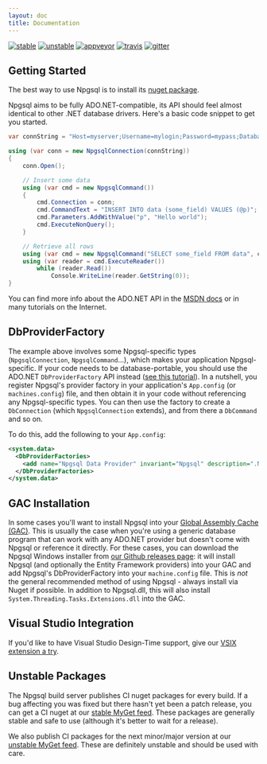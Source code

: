 ```yaml
---
layout: doc
title: Documentation
---
```


[![stable](https://img.shields.io/nuget/v/Npgsql.svg?label=stable)](https://www.nuget.org/packages/Npgsql/) [![unstable](https://img.shields.io/myget/npgsql-unstable/v/npgsql.svg?label=unstable)](https://www.myget.org/feed/npgsql-unstable/package/nuget/Npgsql) [![appveyor](https://img.shields.io/appveyor/ci/roji/npgsql/dev.svg?label=appveyor)](https://ci.appveyor.com/project/roji/npgsql) [![travis](https://img.shields.io/travis/npgsql/npgsql.svg?label=travis)](https://travis-ci.org/npgsql/npgsql) [![gitter](https://img.shields.io/badge/gitter-join%20chat-brightgreen.svg)](https://gitter.im/npgsql/npgsql)

## Getting Started

The best way to use Npgsql is to install its [nuget package](https://www.nuget.org/packages/Npgsql/).

Npgsql aims to be fully ADO.NET-compatible, its API should feel almost identical to other .NET database drivers.
Here's a basic code snippet to get you started.

```c#
var connString = "Host=myserver;Username=mylogin;Password=mypass;Database=mydatabase";

using (var conn = new NpgsqlConnection(connString))
{
    conn.Open();

    // Insert some data
    using (var cmd = new NpgsqlCommand())
    {
        cmd.Connection = conn;
        cmd.CommandText = "INSERT INTO data (some_field) VALUES (@p)";
        cmd.Parameters.AddWithValue("p", "Hello world");
        cmd.ExecuteNonQuery();
    }

    // Retrieve all rows
    using (var cmd = new NpgsqlCommand("SELECT some_field FROM data", conn))
    using (var reader = cmd.ExecuteReader())
        while (reader.Read())
            Console.WriteLine(reader.GetString(0));
}
```

You can find more info about the ADO.NET API in the [MSDN docs](https://msdn.microsoft.com/en-us/library/h43ks021(v=vs.110).aspx)
or in many tutorials on the Internet.

## DbProviderFactory

The example above involves some Npgsql-specific types (`NpgsqlConnection`, `NpgsqlCommand`...), which makes your application Npgsql-specific. If your code needs to be database-portable, you should use the ADO.NET `DbProviderFactory` API instead ([see this tutorial](https://msdn.microsoft.com/en-us/library/dd0w4a2z%28v=vs.110%29.aspx?f=255&MSPPError=-21472173960)). In a nutshell, you register Npgsql's provider factory in your application's `App.config` (or `machines.config`) file, and then obtain it in your code without referencing any Npgsql-specific types. You can then use the factory to create a `DbConnection` (which `NpgsqlConnection` extends), and from there a `DbCommand` and so on.

To do this, add the following to your `App.config`:

```xml
<system.data>
  <DbProviderFactories>
    <add name="Npgsql Data Provider" invariant="Npgsql" description=".Net Data Provider for PostgreSQL" type="Npgsql.NpgsqlFactory, Npgsql, Culture=neutral, PublicKeyToken=5d8b90d52f46fda7"/>
  </DbProviderFactories>
</system.data>
```

## GAC Installation

In some cases you'll want to install Npgsql into your [Global Assembly Cache (GAC)](https://msdn.microsoft.com/en-us/library/yf1d93sz%28v=vs.110%29.aspx?f=255&MSPPError=-2147217396). This is usually the case when you're using a generic database program that can work with any ADO.NET provider but doesn't come with Npgsql or reference it directly. For these cases, you can download the Npgsql Windows installer from [our Github releases page](https://github.com/npgsql/npgsql/releases): it will install Npgsql (and optionally the Entity Framework providers) into your GAC and add Npgsql's DbProviderFactory into your `machine.config` file.  This is *not* the general recommended method of using Npgsql - always install via Nuget if possible. In addition to Npgsql.dll, this will also install `System.Threading.Tasks.Extensions.dll` into the GAC.

## Visual Studio Integration

If you'd like to have Visual Studio Design-Time support, give our [VSIX extension a try](ddex.md).

## Unstable Packages

The Npgsql build server publishes CI nuget packages for every build. If a bug affecting you was fixed but there hasn't yet been a patch release,
you can get a CI nuget at our [stable MyGet feed](https://www.myget.org/gallery/npgsql). These packages are generally stable and
safe to use (although it's better to wait for a release).

We also publish CI packages for the next minor/major version at our [unstable MyGet feed](https://www.myget.org/gallery/npgsql-unstable).
These are definitely unstable and should be used with care.
